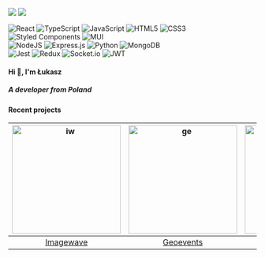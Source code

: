 ![](https://github-readme-stats.vercel.app/api?username=lukaszmielczarekdev&theme=dark&hide_border=false&include_all_commits=true&count_private=true) ![](https://github-readme-stats.vercel.app/api/top-langs?username=lukaszmielczarekdev&show_icons=true&theme=dark&hide_border=true&locale=en&layout=compact)

![React](https://img.shields.io/badge/react-%2320232a.svg?style=flat&logo=react&logoColor=%2361DAFB) ![TypeScript](https://img.shields.io/badge/typescript-%23007ACC.svg?style=flat&logo=typescript&logoColor=white) ![JavaScript](https://img.shields.io/badge/javascript-%23323330.svg?style=flat&logo=javascript&logoColor=%23F7DF1E) ![HTML5](https://img.shields.io/badge/html5-%23E34F26.svg?style=flat&logo=html5&logoColor=white) ![CSS3](https://img.shields.io/badge/css3-%231572B6.svg?style=flat&logo=css3&logoColor=white) ![Styled Components](https://img.shields.io/badge/styled--components-DB7093?style=flat&logo=styled-components&logoColor=white) ![MUI](https://img.shields.io/badge/MUI-%230081CB.svg?style=flat&logo=material-ui&logoColor=white) <br/>
![NodeJS](https://img.shields.io/badge/node.js-6DA55F?style=flat&logo=node.js&logoColor=white) ![Express.js](https://img.shields.io/badge/express.js-%23404d59.svg?style=flat&logo=express&logoColor=%2361DAFB) ![Python](https://img.shields.io/badge/python-3670A0?style=flat&logo=python&logoColor=ffdd54) ![MongoDB](https://img.shields.io/badge/MongoDB-%234ea94b.svg?style=flat&logo=mongodb&logoColor=white)<br/>
![Jest](https://img.shields.io/badge/Jest-913E4B?style=flat&logo=jest&badgeColor=913E4B) ![Redux](https://img.shields.io/badge/redux-%23593d88.svg?style=flat&logo=redux&logoColor=white) ![Socket.io](https://img.shields.io/badge/Socket.io-black?style=flat&logo=socket.io&badgeColor=010101) ![JWT](https://img.shields.io/badge/JWT-black?style=flat&logo=JSON%20web%20tokens)

#### Hi 👋, I'm Łukasz
##### A developer from Poland

#### Recent projects

<img width="220px" alt="iw" src="https://user-images.githubusercontent.com/88770213/219366910-a6b9772d-2c20-4bc5-8ede-b6f0f229a295.png"> | <img width="220px" alt="ge" src="https://user-images.githubusercontent.com/88770213/216424986-96c906ec-45da-46e1-aba5-69209f0506ef.png"> | <img width="220px" alt="dd" src="https://user-images.githubusercontent.com/88770213/216427389-38df8ac8-a000-43ee-aab5-d9c6f1351568.png">| <img width="220px" alt="ri" src="https://user-images.githubusercontent.com/88770213/216428680-2711b5a7-6df0-4331-8afc-3ec96a43222a.png"> | <img width="220px" alt="wyin" src="https://user-images.githubusercontent.com/88770213/219350745-d32a54d4-5aeb-43c5-b13e-35d05a74f5b1.png">
:-------------------------:|:-------------------------:|:-------------------------: |:-------------------------: |:-------------------------:
[Imagewave](https://imagewave.pages.dev "Imagewave")  |  [Geoevents](https://geoevents.pages.dev "Geoevents") | [Daily Diet](https://daily-diet.pages.dev "Daily Diet") |[Rocket English](https://rocket-english.pages.dev "Rocket English")  |[What Year Is Now?](https://app-ci.spio-wyin.workers.dev "What Year Is Now?") 



